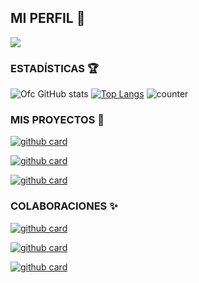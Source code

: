 ## MI PERFIL 🥷

<a href="https://github.com/OfcDiego"><img src="https://cardivo.vercel.app/api?name=OfcDiego&description=Hola+Soy+Ofc+Diego.+Creador+de+YaemoriBot.&image=https://telegra.ph/file/56083be65f6d4ea5acc85.jpg/revision/latest?cb=20200606024545&usqp=CAU&usqp=CAU&backgroundColor=%23ecf0f1&instagram=ofc._.diego&whatsapp=Ofc_Diego&pattern=leaf&colorPattern=%23eaeaea" /><a>
 

<!--
**OfcDiego/OfcDiego** is a ✨ _special_ ✨ repository because its `README.md` (this file) appears on your GitHub profile.

Here are some ideas to get you started:

- 🔭 I’m currently working on ...
- 🌱 I’m currently learning ...
- 👯 I’m looking to collaborate on ...
- 🤔 I’m looking for help with ...
- 💬 Ask me about ...
- 📫 How to reach me: ...
- 😄 Pronouns: ...
- ⚡ Fun fact: ...
-->



### ESTADÍSTICAS 🏆

![Ofc GitHub stats](https://github-readme-stats.vercel.app/api?username=OfcDiego\&rank_icon=github&theme=algolia&locale=es)
[![Top Langs](https://github-readme-stats.vercel.app/api/top-langs/?username=OfcDiego&theme=algolia&locale=es)](https://github.com/OfcDiego)
![counter](https://komarev.com/ghpvc/?username=Diego-YL-177&style=flat-square&theme=algolia&locale=es)
</a>

### MIS PROYECTOS 💭

<a href="https://github.com/OfcDiego/EmiliaRezero-MD">![github card](https://github-readme-stats.vercel.app/api/pin/?username=OfcDiego&repo=EmiliaRezero-MD&theme=algolia&locale=es)</a>

<a href="https://github.com/OfcDiego/YoshikoBot-MD">![github card](https://github-readme-stats.vercel.app/api/pin/?username=OfcDiego&repo=YoshikoBot-MD&theme=algolia&locale=es)</a>

<a href="https://github.com/OfcDiego/HachikoBotLite-MD">![github card](https://github-readme-stats.vercel.app/api/pin/?username=OfcDiego&repo=HachikoBotLite-MD&theme=algolia&locale=es)</a>

### COLABORACIONES ✨️

<a href="https://github.com/Jxtxn17/BaileyBot-MD">![github card](https://github-readme-stats.vercel.app/api/pin/?username=Jxtxn17&repo=BaileyBot-MD&theme=algolia&locale=es)</a>

<a href="https://github.com/MoonContentCreator/BixbyBot-Md">![github card](https://github-readme-stats.vercel.app/api/pin/?username=MoonContentCreator&repo=BixbyBot-Md&theme=react&locale=es)</a>

<a href="https://github.com/WilsonOFC/MylingBot-MD">![github card](https://github-readme-stats.vercel.app/api/pin/?username=WilsonOFC&repo=MylingBot-MD&theme=algolia&locale=es)</a>